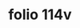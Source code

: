 ---
layout: edition
title: folio 114v
manuscript: Padua, Biblioteca del Seminario Vescovile, MS 32
sigla: P
iip: p114v.tif
milestone: 228
---